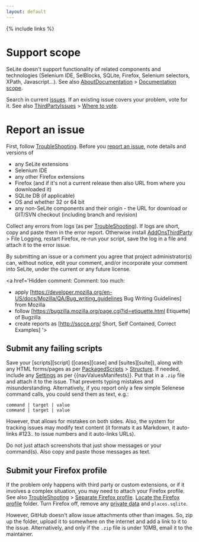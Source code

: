 ```yaml
---
layout: default
---
```

{% include links %}

# Support scope #
SeLite doesn't support functionality of related components and technologies (Selenium IDE, SelBlocks, SQLite, Firefox, Selenium selectors, XPath, Javascript...). See also [AboutDocumentation](AboutDocumentation) > [Documentation scope](AboutDocumentation#documentation-scope).

Search in current [issues](https://github.com/selite/selite/issues). If an existing issue covers your problem, vote for it. See also [ThirdPartyIssues](ThirdPartyIssues) > [Where to vote](ThirdPartyIssues#where-to-vote).

# Report an issue #
First, follow [TroubleShooting](TroubleShooting). Before you [report an issue](https://github.com/SeLite/SeLite/issues/new), note details and versions of

  * any SeLite extensions
  * Selenium IDE
  * any other Firefox extensions
  * Firefox (and if it's not a current release then also URL from where you downloaded it)
  * SQLite DB (if applicable)
  * OS and whether 32 or 64 bit
  * any non-SeLite components and their origin - the URL for download or GIT/SVN checkout (including branch and revision)

Collect any errors from logs (as per [TroubleShooting](TroubleShooting)). If logs are short, copy and paste them in the error report. Otherwise install [AddOnsThirdParty](AddOnsThirdParty) > File Logging, restart Firefox, re-run your script, save the log in a file and attach it to the error issue.

By submitting an issue or a comment you agree that project administrator(s) can, without notice, edit your comment, and/or incorporate your comment into SeLite, under the current or any future license.

<a href='Hidden comment: Comment: too much:
* apply [https://developer.mozilla.org/en-US/docs/Mozilla/QA/Bug_writing_guidelines Bug Writing Guidelines] from Mozilla
* follow [https://bugzilla.mozilla.org/page.cgi?id=etiquette.html Etiquette] of Bugzilla
* create reports as [http://sscce.org/ Short, Self Contained, Correct Examples]
'></a>

## Submit any failing scripts
Save your [scripts][script] ([cases][case] and [suites][suite]), along with any HTML forms/pages as per [PackagedScripts](PackagedScripts) > [Structure](PackagedScripts#structure). If needed, include any [Settings](Settings) as per {{navValuesManifests}}. Put that in a `.zip` file and <!--TODO: can't attach non-picutres -->attach it to the issue. That prevents typing mistakes and misunderstanding. Alternatively, if you report only a few simple Selenese command calls, you could send them as text, e.g.:

```
command | target | value
command | target | value
```

However, that allows for mistakes on both sides. Also, the system for tracking issues may modify text content (it formats it as Markdown, it auto-links #123.. to issue numbers and it auto-links URLs).

Do not just attach screenshots that just show messages or your command(s). Also copy and paste those messages as text.

## Submit your Firefox profile ##
If the problem only happens with third party or custom extensions, or if it involves a complex situation, you may need to attach your Firefox profile. See also [TroubleShooting](TroubleShooting) > [Separate Firefox profile](TroubleShooting#separate-firefox-profile). [Locate the Firefox profile](https://support.mozilla.org/en-US/kb/profiles-where-firefox-stores-user-data#w_how-do-i-find-my-profile) folder. Turn Firefox off, remove any [private data](https://support.mozilla.org/en-US/kb/recovering-important-data-from-an-old-profile#w_your-important-data-and-their-files) and `places.sqlite`.

However, GitHub doesn't allow issue attachments other than images. So, zip up the folder, upload it to somewhere on the internet and add a link to it to the issue. Alternatively, and only if the `.zip` file is under 10MB, email it to the maintainer.